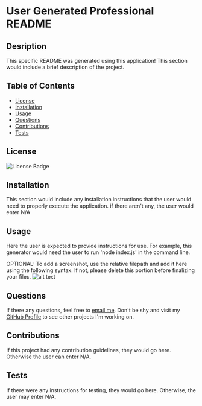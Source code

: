 # User Generated Professional README

## Desription
This specific README was generated using this application! This section would include a brief description of the project.

## Table of Contents
- [License](#license)
- [Installation](#installation)
- [Usage](#usage)
- [Questions](#questions)
- [Contributions](#contributions)
- [Tests](#tests)

## License
![License Badge](https://img.shields.io/static/v1?label=license&message=MIT&color=blue)

## Installation
This section would include any installation instructions that the user would need to properly execute the application. if there aren't any, the user would enter N/A
    
## Usage
Here the user is expected to provide instructions for use. For example, this generator would need the user to run 'node index.js' in the command line.

OPTIONAL: To add a screenshot, use the relative filepath and add it here using the following syntax. If not, please delete this portion before finalizing your files.
![alt text](images/screenshot.png)

## Questions
If there any questions, feel free to [email me](mailto:dejesusf@.uw.edu). Don't be shy and visit my [GitHub Profile](https://github.com/dejesusf) to see other projects I'm working on.

## Contributions
If this project had any contribution guidelines, they would go here. Otherwise the user can enter N/A.

## Tests
If there were any instructions for testing, they would go here. Otherwise, the user may enter N/A.

